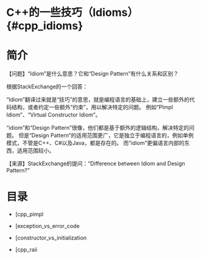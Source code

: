 C++的一些技巧（Idioms）{#cpp_idioms}
==============================


# 简介

【问题】“Idiom”是什么意思？它和“Design Pattern”有什么关系和区别？

根据StackExchange的一个回答：

“Idiom”翻译过来就是“技巧”的意思，就是编程语言的基础上，建立一些额外的代码结构，或者约定一些额外“约束”，用以解决特定的问题。
例如“PImpl Idiom”、“Virtual Constructor Idiom”。

“idiom”和“Design Pattern”很像，他们都是基于额外的逻辑结构，解决特定的问题。
但是“Design Pattern”的适用范围更广，它是独立于编程语言的，例如单例模式，不管是C++、C#以及Java，都是存在的。
而“idiom”更偏语言内部的东西，适用范围较小。

【来源】StackExchange的提问：“Difference between Idiom and Design Pattern?”


# 目录

- [cpp_pimpl

- [exception_vs_error_code

- [constructor_vs_initialization

- [cpp_raii




